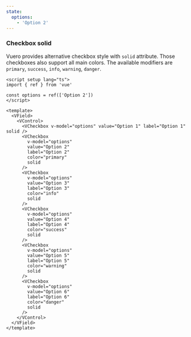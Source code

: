 ```yaml
---
state:
  options:
    - 'Option 2'
---
```


### Checkbox solid

Vuero provides alternative checkbox style with `solid` attribute.
Those checkboxes also support all main colors.
The available modifiers are `primary`, `success`, `info`,
`warning`, `danger`.

<!--code-->

```vue
<script setup lang="ts">
import { ref } from 'vue'

const options = ref(['Option 2'])
</script>

<template>
  <VField>
    <VControl>
      <VCheckbox v-model="options" value="Option 1" label="Option 1" solid />
      <VCheckbox
        v-model="options"
        value="Option 2"
        label="Option 2"
        color="primary"
        solid
      />
      <VCheckbox
        v-model="options"
        value="Option 3"
        label="Option 3"
        color="info"
        solid
      />
      <VCheckbox
        v-model="options"
        value="Option 4"
        label="Option 4"
        color="success"
        solid
      />
      <VCheckbox
        v-model="options"
        value="Option 5"
        label="Option 5"
        color="warning"
        solid
      />
      <VCheckbox
        v-model="options"
        value="Option 6"
        label="Option 6"
        color="danger"
        solid
      />
    </VControl>
  </VField>
</template>
```

<!--/code-->

<!--example-->

<VField>
  <VControl>
    <VCheckbox
      v-model="frontmatter.state.options"
      value="Option 1"
      label="Option 1"
      solid
    />
    <VCheckbox
      v-model="frontmatter.state.options"
      value="Option 2"
      label="Option 2"
      color="primary"
      solid
    />
    <VCheckbox
      v-model="frontmatter.state.options"
      value="Option 3"
      label="Option 3"
      color="info"
      solid
    />
    <VCheckbox
      v-model="frontmatter.state.options"
      value="Option 4"
      label="Option 4"
      color="success"
      solid
    />
    <VCheckbox
      v-model="frontmatter.state.options"
      value="Option 5"
      label="Option 5"
      color="warning"
      solid
    />
    <VCheckbox
      v-model="frontmatter.state.options"
      value="Option 6"
      label="Option 6"
      color="danger"
      solid
    />
  </VControl>
</VField>

<!--/example-->
